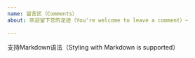 ```yaml
---
name: 留言区（Comments）
about: 欢迎留下您的足迹（You're welcome to leave a comment）~

---
```


支持Markdown语法（Styling with Markdown is supported）
